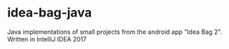 # idea-bag-java
Java implementations of small projects from the android app "Idea Bag 2".
Written in IntelliJ IDEA 2017
